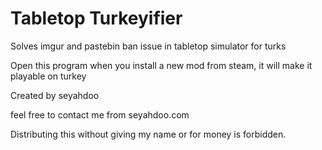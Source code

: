 # Tabletop Turkeyifier
Solves imgur and pastebin ban issue in tabletop simulator for turks

Open this program when you install a new mod from steam, it will make it playable on turkey

Created by seyahdoo

feel free to contact me from seyahdoo.com

Distributing this without giving my name or for money is forbidden.

